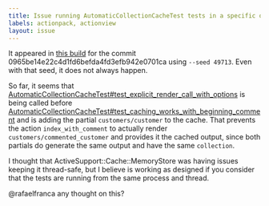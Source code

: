 ```yaml
---
title: Issue running AutomaticCollectionCacheTest tests in a specific order
labels: actionpack, actionview
layout: issue
---
```


It appeared in [this build](https://travis-ci.org/rails/rails/jobs/66489622) for the commit 0965be14e22c4d1fd6befda4fd3efb942e0701ca using `--seed 49713`. Even with that seed, it does not always happen.

So far, it seems that [AutomaticCollectionCacheTest#test_explicit_render_call_with_options](https://github.com/rails/rails/blob/8beb328befa53d74fe9c7942ddb188563bd4de33/actionpack/test/controller/caching_test.rb#L400) is being called before [AutomaticCollectionCacheTest#test_caching_works_with_beginning_comment](https://github.com/rails/rails/blob/8beb328befa53d74fe9c7942ddb188563bd4de33/actionpack/test/controller/caching_test.rb#L406) and is adding the partial `customers/customer` to the cache. That prevents the action `index_with_comment` to actually render `customers/commented_customer` and provides it the cached output, since both partials do generate the same output and have the same `collection`.

I thought that ActiveSupport::Cache::MemoryStore was having issues keeping it thread-safe, but I believe is working as designed if you consider that the tests are running from the same process and thread.

@rafaelfranca any thought on this?


